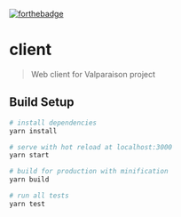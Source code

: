 [![forthebadge](https://forthebadge.com/images/badges/powered-by-electricity.svg)](https://forthebadge.com)

# client

> Web client for Valparaison project

## Build Setup

``` bash
# install dependencies
yarn install

# serve with hot reload at localhost:3000
yarn start

# build for production with minification
yarn build

# run all tests
yarn test
```


